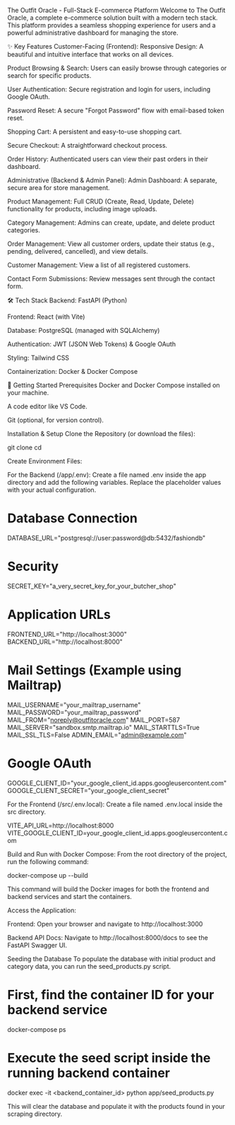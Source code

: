 The Outfit Oracle - Full-Stack E-commerce Platform
Welcome to The Outfit Oracle, a complete e-commerce solution built with a modern tech stack. This platform provides a seamless shopping experience for users and a powerful administrative dashboard for managing the store.

✨ Key Features
Customer-Facing (Frontend):
Responsive Design: A beautiful and intuitive interface that works on all devices.

Product Browsing & Search: Users can easily browse through categories or search for specific products.

User Authentication: Secure registration and login for users, including Google OAuth.

Password Reset: A secure "Forgot Password" flow with email-based token reset.

Shopping Cart: A persistent and easy-to-use shopping cart.

Secure Checkout: A straightforward checkout process.

Order History: Authenticated users can view their past orders in their dashboard.

Administrative (Backend & Admin Panel):
Admin Dashboard: A separate, secure area for store management.

Product Management: Full CRUD (Create, Read, Update, Delete) functionality for products, including image uploads.

Category Management: Admins can create, update, and delete product categories.

Order Management: View all customer orders, update their status (e.g., pending, delivered, cancelled), and view details.

Customer Management: View a list of all registered customers.

Contact Form Submissions: Review messages sent through the contact form.

🛠️ Tech Stack
Backend: FastAPI (Python)

Frontend: React (with Vite)

Database: PostgreSQL (managed with SQLAlchemy)

Authentication: JWT (JSON Web Tokens) & Google OAuth

Styling: Tailwind CSS

Containerization: Docker & Docker Compose

🚀 Getting Started
Prerequisites
Docker and Docker Compose installed on your machine.

A code editor like VS Code.

Git (optional, for version control).

Installation & Setup
Clone the Repository (or download the files):

git clone <your-repository-url>
cd <your-repository-folder>

Create Environment Files:

For the Backend (/app/.env):
Create a file named .env inside the app directory and add the following variables. Replace the placeholder values with your actual configuration.

# Database Connection
DATABASE_URL="postgresql://user:password@db:5432/fashiondb"

# Security
SECRET_KEY="a_very_secret_key_for_your_butcher_shop"

# Application URLs
FRONTEND_URL="http://localhost:3000"
BACKEND_URL="http://localhost:8000"

# Mail Settings (Example using Mailtrap)
MAIL_USERNAME="your_mailtrap_username"
MAIL_PASSWORD="your_mailtrap_password"
MAIL_FROM="noreply@outfitoracle.com"
MAIL_PORT=587
MAIL_SERVER="sandbox.smtp.mailtrap.io"
MAIL_STARTTLS=True
MAIL_SSL_TLS=False
ADMIN_EMAIL="admin@example.com"

# Google OAuth
GOOGLE_CLIENT_ID="your_google_client_id.apps.googleusercontent.com"
GOOGLE_CLIENT_SECRET="your_google_client_secret"

For the Frontend (/src/.env.local):
Create a file named .env.local inside the src directory.

VITE_API_URL=http://localhost:8000
VITE_GOOGLE_CLIENT_ID=your_google_client_id.apps.googleusercontent.com

Build and Run with Docker Compose:
From the root directory of the project, run the following command:

docker-compose up --build

This command will build the Docker images for both the frontend and backend services and start the containers.

Access the Application:

Frontend: Open your browser and navigate to http://localhost:3000

Backend API Docs: Navigate to http://localhost:8000/docs to see the FastAPI Swagger UI.

Seeding the Database
To populate the database with initial product and category data, you can run the seed_products.py script.

# First, find the container ID for your backend service
docker-compose ps

# Execute the seed script inside the running backend container
docker exec -it <backend_container_id> python app/seed_products.py

This will clear the database and populate it with the products found in your scraping directory.